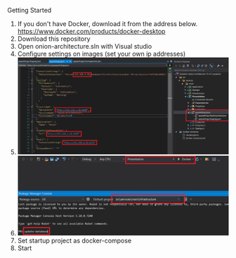 Getting Started
1. If you don't have Docker, download it from the address below. <br>
https://www.docker.com/products/docker-desktop
3. Download this repository
4. Open onion-architecture.sln with Visual studio
5. Configure settings on images
(set your own ip addresses)
7. ![alt text](docs/initial-1.png)
8. ![alt text](docs/initial-2.png)
9. Set startup project as docker-compose
10. Start
